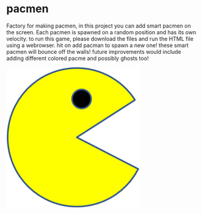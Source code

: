 # pacmen
Factory for making pacmen, in this project you can add smart pacmen on the screen. Each pacmen is spawned on a random position and has its own velocity.
to run this game, please download the files and run the HTML file using a webrowser. hit on add pacman to spawn a new one! these smart pacmen will bounce off the walls!
future improvements would include adding different colored pacme and possibly ghosts too!

<img src="PacMan1.png">
